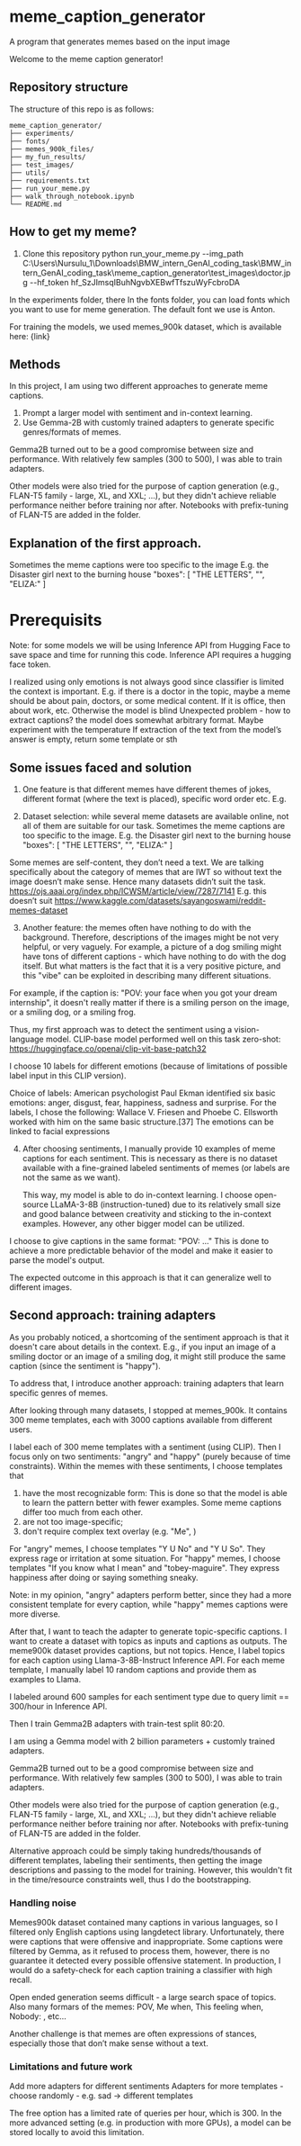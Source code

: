 # meme_caption_generator

A program that generates memes based on the input image

Welcome to the meme caption generator!

## Repository structure

The structure of this repo is as follows:

```
meme_caption_generator/
├── experiments/
├── fonts/
├── memes_900k_files/
├── my_fun_results/
├── test_images/
├── utils/
├── requirements.txt
├── run_your_meme.py
├── walk_through_notebook.ipynb
└── README.md
```

## How to get my meme?

1. Clone this repository
python run_your_meme.py --img_path C:\Users\Nursulu_1\Downloads\BMW_intern_GenAI_coding_task\BMW_intern_GenAI_coding_task\meme_caption_generator\test_images\doctor.jpg --hf_token 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

In the experiments folder, there
In the fonts folder, you can load fonts which you want to use for meme generation. The default font we use is Anton.

For training the models, we used memes_900k dataset, which is available here: {link}

## Methods

In this project, I am using two different approaches to generate meme captions.

1. Prompt a larger model with sentiment and in-context learning.
2. Use Gemma-2B with customly trained adapters to generate specific genres/formats of memes.

Gemma2B turned out to be a good compromise between size and performance. 
With relatively few samples (300 to 500), I was able to train adapters. 

Other models were also tried for the purpose of caption generation (e.g., FLAN-T5 family - large, XL, and XXL; ...), but they didn't achieve reliable performance neither before training nor after. Notebooks with prefix-tuning of FLAN-T5 are added in the folder.

## Explanation of the first approach.

Sometimes the meme captions were too specific to the image
E.g. the Disaster girl next to the burning house
"boxes": [
"THE LETTERS",
"",
"ELIZA:"
]

# Prerequisits

Note: for some models we will be using Inference API from Hugging Face to save space and time for running this code.
Inference API requires a hugging face token.

I realized using only emotions is not always good since
classifier is limited
the context is important. E.g. if there is a doctor in the topic, maybe a meme should be about pain, doctors, or some medical content. If it is office, then about work, etc. Otherwise the model is blind
Unexpected problem - how to extract captions? the model does somewhat arbitrary format. Maybe experiment with the temperature
If extraction of the text from the model’s answer is empty, return some template or sth

## Some issues faced and solution

1. One feature is that different memes have different themes of jokes, different format (where the text is placed), specific word order etc. E.g.

2. Dataset selection: while several meme datasets are available online, not all of them are suitable for our task.
   Sometimes the meme captions are too specific to the image.
   E.g. the Disaster girl next to the burning house
   "boxes": [
   "THE LETTERS",
   "",
   "ELIZA:"
   ]

Some memes are self-content, they don’t need a text. We are talking specifically about the category of memes that are IWT so without text the image doesn’t make sense. Hence many datasets didn’t suit the task. https://ojs.aaai.org/index.php/ICWSM/article/view/7287/7141
E.g. this doesn’t suit https://www.kaggle.com/datasets/sayangoswami/reddit-memes-dataset

3. Another feature: the memes often have nothing to do with the background. Therefore, descriptions of the images might be not very helpful, or very vaguely. For example, a picture of a dog smiling might have tons of different captions - which have nothing to do with the dog itself. But what matters is the fact that it is a very positive picture, and this "vibe" can be exploited in describing many different situations.

For example, if the caption is: "POV: your face when you got your dream internship", it doesn't really matter if there is a smiling person on the image, or a smiling dog, or a smiling frog.

Thus, my first approach was to detect the sentiment using a vision-language model. CLIP-base model performed well on this task zero-shot: https://huggingface.co/openai/clip-vit-base-patch32

I choose 10 labels for different emotions (because of limitations of possible label input in this CLIP version).

Choice of labels:
American psychologist Paul Ekman identified six basic emotions: anger, disgust, fear, happiness, sadness and surprise.
For the labels, I chose the following:
Wallace V. Friesen and Phoebe C. Ellsworth worked with him on the same basic structure.[37] The emotions can be linked to facial expressions

4. After choosing sentiments, I manually provide 10 examples of meme captions for each sentiment. This is necessary as there is no dataset available with a fine-grained labeled sentiments of memes (or labels are not the same as we want).

   This way, my model is able to do in-context learning. I choose open-source LLaMA-3-8B (instruction-tuned) due to its relatively small size and good balance between creativity and sticking to the in-context examples. However, any other bigger model can be utilized.

I choose to give captions in the same format: "POV: ..."
This is done to achieve a more predictable behavior of the model and make it easier to parse the model's output.

The expected outcome in this approach is that it can generalize well to different images.

## Second approach: training adapters

As you probably noticed, a shortcoming of the sentiment approach is that it doesn't care about details in the context. E.g., if you input an image of a smiling doctor or an image of a smiling dog, it might still produce the same caption (since the sentiment is "happy").

To address that, I introduce another approach: training adapters that learn specific genres of memes.

After looking through many datasets, I stopped at memes_900k. It contains 300 meme templates, each with 3000 captions available from different users.

I label each of 300 meme templates with a sentiment (using CLIP).
Then I focus only on two sentiments: "angry" and "happy" (purely because of time constraints).
Within the memes with these sentiments, I choose templates that

1. have the most recognizable form: This is done so that the model is able to learn the pattern better with fewer examples. Some meme captions differ too much from each other.
2. are not too image-specific;
3. don't require complex text overlay (e.g. "Me", )

For "angry" memes, I choose templates "Y U No" and "Y U So". They express rage or irritation at some situation.
For "happy" memes, I choose templates "If you know what I mean" and "tobey-maguire". They express happiness after doing or saying something sneaky.

Note: in my opinion, "angry" adapters perform better, since they had a more consistent template for every caption, while "happy" memes captions were more diverse.

After that, I want to teach the adapter to generate topic-specific captions. I want to create a dataset with topics as inputs and captions as outputs. The meme900k dataset provides captions, but not topics. Hence, I label topics for each caption using Llama-3-8B-Instruct Inference API. For each meme template, I manually label 10 random captions and provide them as examples to Llama.

I labeled around 600 samples for each sentiment type due to query limit == 300/hour in Inference API.

Then I train Gemma2B adapters with train-test split 80:20.

I am using a Gemma model with 2 billion parameters + customly trained adapters.

Gemma2B turned out to be a good compromise between size and performance. 
With relatively few samples (300 to 500), I was able to train adapters. 

Other models were also tried for the purpose of caption generation (e.g., FLAN-T5 family - large, XL, and XXL; ...), but they didn't achieve reliable performance neither before training nor after. Notebooks with prefix-tuning of FLAN-T5 are added in the folder.

Alternative approach could be simply taking hundreds/thousands of different templates, labeling their sentiments, then getting the image descriptions and passing to the model for training. However, this wouldn't fit in the time/resource constraints well, thus I do the bootstrapping.

### Handling noise

Memes900k dataset contained many captions in various languages, so I filtered only English captions using langdetect library.
Unfortunately, there were captions that were offensive and inappropriate. Some captions were filtered by Gemma, as it refused to process them, however, there is no guarantee it detected every possible offensive statement.
In production, I would do a safety-check for each caption training a classifier with high recall.

Open ended generation seems difficult - a large search space of topics.
Also many formars of the memes: POV, Me when, This feeling when, Nobody: , etc…

Another challenge is that memes are often expressions of stances, especially those that don’t make sense without a text.

### Limitations and future work

Add more adapters for different sentiments
Adapters for more templates - choose randomly - e.g. sad -> different templates

The free option has a limited rate of queries per hour, which is 300. In the more advanced setting (e.g. in production with more GPUs), a model can be stored locally to avoid this limitation.